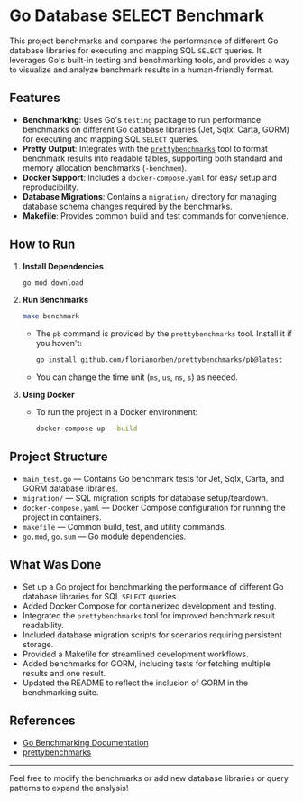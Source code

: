# Go Database SELECT Benchmark

This project benchmarks and compares the performance of different Go database libraries for executing and mapping SQL `SELECT` queries. It leverages Go's built-in testing and benchmarking tools, and provides a way to visualize and analyze benchmark results in a human-friendly format.

## Features

- **Benchmarking**: Uses Go's `testing` package to run performance benchmarks on different Go database libraries (Jet, Sqlx, Carta, GORM) for executing and mapping SQL `SELECT` queries.
- **Pretty Output**: Integrates with the [`prettybenchmarks`](https://github.com/florianorben/prettybenchmarks) tool to format benchmark results into readable tables, supporting both standard and memory allocation benchmarks (`-benchmem`).
- **Docker Support**: Includes a `docker-compose.yaml` for easy setup and reproducibility.
- **Database Migrations**: Contains a `migration/` directory for managing database schema changes required by the benchmarks.
- **Makefile**: Provides common build and test commands for convenience.

## How to Run

1. **Install Dependencies**
   ```sh
   go mod download
   ```

2. **Run Benchmarks**
   ```sh
   make benchmark
   ```
   - The `pb` command is provided by the `prettybenchmarks` tool. Install it if you haven't:
     ```sh
     go install github.com/florianorben/prettybenchmarks/pb@latest
     ```
   - You can change the time unit (`ms`, `us`, `ns`, `s`) as needed.

3. **Using Docker**
   - To run the project in a Docker environment:
     ```sh
     docker-compose up --build
     ```

## Project Structure

- `main_test.go` — Contains Go benchmark tests for Jet, Sqlx, Carta, and GORM database libraries.
- `migration/` — SQL migration scripts for database setup/teardown.
- `docker-compose.yaml` — Docker Compose configuration for running the project in containers.
- `makefile` — Common build, test, and utility commands.
- `go.mod`, `go.sum` — Go module dependencies.

## What Was Done

- Set up a Go project for benchmarking the performance of different Go database libraries for SQL `SELECT` queries.
- Added Docker Compose for containerized development and testing.
- Integrated the `prettybenchmarks` tool for improved benchmark result readability.
- Included database migration scripts for scenarios requiring persistent storage.
- Provided a Makefile for streamlined development workflows.
- Added benchmarks for GORM, including tests for fetching multiple results and one result.
- Updated the README to reflect the inclusion of GORM in the benchmarking suite.

## References
- [Go Benchmarking Documentation](https://golang.org/pkg/testing/#hdr-Benchmarks)
- [prettybenchmarks](https://github.com/florianorben/prettybenchmarks)

---

Feel free to modify the benchmarks or add new database libraries or query patterns to expand the analysis!
